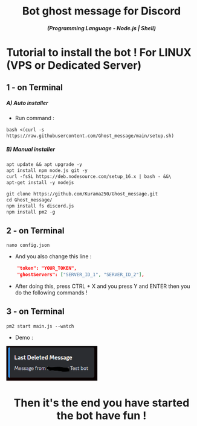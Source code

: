 <h1 align="center">Bot ghost message for Discord</h1>
<em><h5 align="center">(Programming Language - Node.js | Shell)</h5></em>

# Tutorial to install the bot ! For LINUX (VPS or Dedicated Server)

## 1 - on Terminal

<h5>A) Auto installer</h5>

- Run command :

```shell script
bash <(curl -s https://raw.githubusercontent.com/Ghost_message/main/setup.sh)
```
<h5>B) Manual installer</h5>

```shell script
apt update && apt upgrade -y
apt install npm node.js git -y
curl -fsSL https://deb.nodesource.com/setup_16.x | bash - &&\
apt-get install -y nodejs
```

```shell script
git clone https://github.com/Kurama250/Ghost_message.git
cd Ghost_message/
npm install fs discord.js
npm install pm2 -g
```
## 2 - on Terminal

```shell script
nano config.json
```

- And you also change this line :

```json
    "token": "YOUR_TOKEN",
    "ghostServers": ["SERVER_ID_1", "SERVER_ID_2"],
```

- After doing this, press CTRL + X and you press Y and ENTER then you do the following commands !

## 3 - on Terminal

```shell script
pm2 start main.js --watch
```
- Demo : 

![alt text](https://github.com/Kurama250/Ghost_message/blob/main/ghost.png)

<h1 align="center">Then it's the end you have started the bot have fun !</h1>
